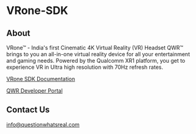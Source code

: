 # VRone-SDK

## About

VRone™ - India's first Cinematic 4K Virtual Reality (VR) Headset
QWR™ brings to you an all-in-one virtual reality device for all your entertainment and gaming needs. Powered by the Qualcomm XR1 platform, you get to experience VR in Ultra high resolution with 70Hz refresh rates.


[VRone SDK Documentation](https://docs.vrone.qwr.asia/)

[QWR Developer Portal](https://developer.questionwhatsreal.com/)


## Contact Us
info@questionwhatsreal.com
